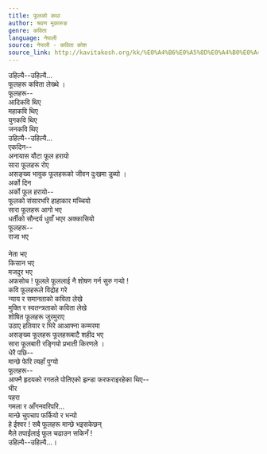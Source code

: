 ```yaml
---
title: फूलको कथा
author: श्रवण मुकारुङ
genre: कविता
language: नेपाली
source: नेपाली - कविता कोश
source_link: http://kavitakosh.org/kk/%E0%A4%B6%E0%A5%8D%E0%A4%B0%E0%A4%B5%E0%A4%A3_%E0%A4%AE%E0%A5%81%E0%A4%95%E0%A4%BE%E0%A4%B0%E0%A5%81%E0%A4%99
---
```


उहिल्यै--उहिल्यै...  
फूलहरू कविता लेख्थे ।  
फूलहरू--  
आदिकवि थिए  
महाकवि थिए  
युगकवि थिए  
जनकवि थिए  
उहिल्यै--उहिल्यै...  
एकदिन--  
अनायास यौटा फूल हरायो  
सारा फूलहरू रोए  
असङ्ख्य भावुक फूलहरूको जीवन दुःखमा डुब्यो ।  
अर्को दिन  
अर्को फूल हरायो--  
फूलको संसारभरि हाहाकार मच्चियो  
सारा फूलहरू आगो भए  
धर्तीको सौन्दर्य धुवाँ भएर अक्कासियो  
फूलहरू--  
राजा भए  
   
नेता भए  
किसान भए  
मजदुर भए  
अफसोच ! फूलले फूललाई नै शोषण गर्न सुरु गर्‍यो !  
कवि फूलहरूले विद्रोह गरे  
न्याय र समानताको कविता लेखे  
मुक्ति र स्वतन्त्रताको कविता लेखे  
शोषित फूलहरू जुरमुराए  
उठाए हतियार र भिरे आआफ्ना कम्मरमा  
असङ्ख्य फूलहरू फूलहरूबाटै शहीद भए  
सारा फूलबारी रङ्गियो प्रभाती किरणले ।  
धेरै पछि--  
मान्छे फेरि त्यहाँ पुग्यो  
फूलहरू--  
आफ्नै हृदयको रगतले पोतिएको झन्डा फरफराइरहेका थिए--  
भीर  
पहरा  
गमला र आँगनवरिपरि...  
मान्छे चुपचाप फर्कियो र भन्यो  
हे ईश्वर ! सबै फूलहरू मान्छे भइसकेछन्  
मैले तपाईंलाई फूल चढाउन सकिनँ !  
उहिल्यै--उहिल्यै...।
